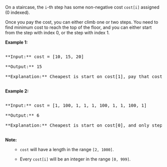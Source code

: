 

On a staircase, the `i`-th step has some non-negative cost `cost[i]` assigned (0 indexed).



Once you pay the cost, you can either climb one or two steps. You need to find minimum cost to reach the top of the floor, and you can either start from the step with index 0, or the step with index 1.


**Example 1:**<br />
<pre>
**Input:** cost = [10, 15, 20]
**Output:** 15
**Explanation:** Cheapest is start on cost[1], pay that cost and go to the top.
</pre>


**Example 2:**<br />
<pre>
**Input:** cost = [1, 100, 1, 1, 1, 100, 1, 1, 100, 1]
**Output:** 6
**Explanation:** Cheapest is start on cost[0], and only step on 1s, skipping cost[3].
</pre>


**Note:**<br>
<ol>
- `cost` will have a length in the range `[2, 1000]`.
- Every `cost[i]` will be an integer in the range `[0, 999]`.
</ol>

